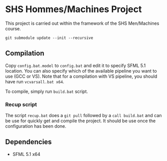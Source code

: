 # SHS Hommes/Machines Project

This project is carried out within the framework of the SHS Men/Machines course.

``
git submodule update --init --recursive
``

## Compilation

Copy `config.bat.model` to `config.bat` and edit it to specify SFML 5.1 location. You can also specify which of the available pipeline you want to use (GCC or VS). Note that for a compilation with VS pipeline, you should have run `vcvarsall.bat x64`.

To compile, simply run `build.bat` script. 

### Recup script

The script `recup.bat` does a `git pull` followed by a `call build.bat` and can be use for quickly get and compile the project. It should be use once the configuration has been done.

## Dependencies

* SFML 5.1 x64

